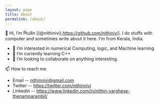 ```yaml
---
layout: page
title: About
permalink: /about/
---
```


👋 Hi, I’m निധിin [(@nithinivi),https://github.com/nithinivi]. I do stuffs with computer and sometimes write about it here. I'm from Kerala, India.

- 👀 I’m interested in numerical Computing, logic, and Machine learning
- 🌱 I’m currently learning C++  
- 💞️ I’m looking to collaborate on anything interesting.

📫 How to reach me 

- Email -- nithinnivi@gmail.com
- Twitter -- https://twitter.com/nithinnivi
- Linkedin -- https://www.linkedin.com/in/nithin-varghese-thenamparambil/
